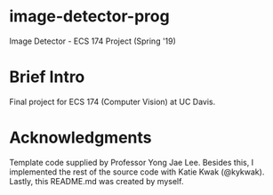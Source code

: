 # image-detector-prog
Image Detector - ECS 174 Project (Spring '19)

# Brief Intro
Final project for ECS 174 (Computer Vision) at UC Davis.

# Acknowledgments
Template code supplied by Professor Yong Jae Lee. Besides this, I implemented the rest of the source code with Katie Kwak (@kykwak). Lastly, this README.md was created by myself.
